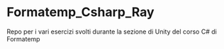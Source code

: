 # Formatemp_Csharp_Ray
Repo per i vari esercizi svolti durante la sezione di Unity del corso C# di Formatemp
